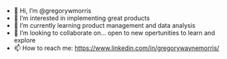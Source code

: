 - 👋 Hi, I’m @gregorywmorris
- 👀 I’m interested in implementing great products
- 🌱 I’m currently learning product management and data analysis
- 💞️ I’m looking to collaborate on... open to new opertunities to learn and explore
- 📫 How to reach me: https://www.linkedin.com/in/gregorywaynemorris/ 

<!---
gregorywmorris/gregorywmorris is a ✨ special ✨ repository because its `README.md` (this file) appears on your GitHub profile.
You can click the Preview link to take a look at your changes.
--->
